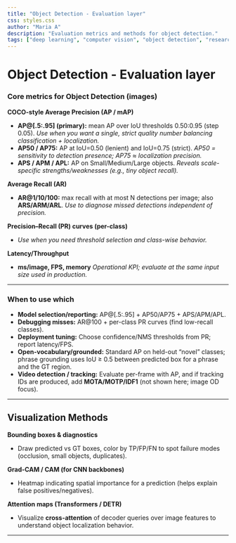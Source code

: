 ```yaml
---
title: "Object Detection - Evaluation layer"
css: styles.css
author: "Maria A"
description: "Evaluation metrics and methods for object detection."
tags: ["deep learning", "computer vision", "object detection", "research"]
---
```

# Object Detection - Evaluation layer

### Core metrics for Object Detection (images)

**COCO-style Average Precision (AP / mAP)**

* **AP@\[.5:.95] (primary):** mean AP over IoU thresholds 0.50:0.95 (step 0.05).
  *Use when you want a single, strict quality number balancing classification + localization.*
* **AP50 / AP75:** AP at IoU=0.50 (lenient) and IoU=0.75 (strict).
  *AP50 = sensitivity to detection presence; AP75 ≈ localization precision.*
* **APS / APM / APL:** AP on Small/Medium/Large objects.
  *Reveals scale-specific strengths/weaknesses (e.g., tiny object recall).*

**Average Recall (AR)**

* **AR\@1/10/100:** max recall with at most N detections per image; also **ARS/ARM/ARL**.
  *Use to diagnose missed detections independent of precision.*

**Precision–Recall (PR) curves (per-class)**

* *Use when you need threshold selection and class-wise behavior.*

**Latency/Throughput**

* **ms/image, FPS, memory**
  *Operational KPI; evaluate at the same input size used in production.*

---

### When to use which

* **Model selection/reporting:** AP@\[.5:.95] + AP50/AP75 + APS/APM/APL.
* **Debugging misses:** AR\@100 + per-class PR curves (find low-recall classes).
* **Deployment tuning:** Choose confidence/NMS thresholds from PR; report latency/FPS.
* **Open-vocabulary/grounded:** Standard AP on held-out “novel” classes; phrase grounding uses IoU ≥ 0.5 between predicted box for a phrase and the GT region.
* **Video detection / tracking:** Evaluate per-frame with AP, and if tracking IDs are produced, add **MOTA/MOTP/IDF1** (not shown here; image OD focus).

---

## Visualization Methods

**Bounding boxes & diagnostics**

* Draw predicted vs GT boxes, color by TP/FP/FN to spot failure modes (occlusion, small objects, duplicates).

**Grad-CAM / CAM (for CNN backbones)**

* Heatmap indicating spatial importance for a prediction (helps explain false positives/negatives).

**Attention maps (Transformers / DETR)**

* Visualize **cross-attention** of decoder queries over image features to understand object localization behavior.

---
